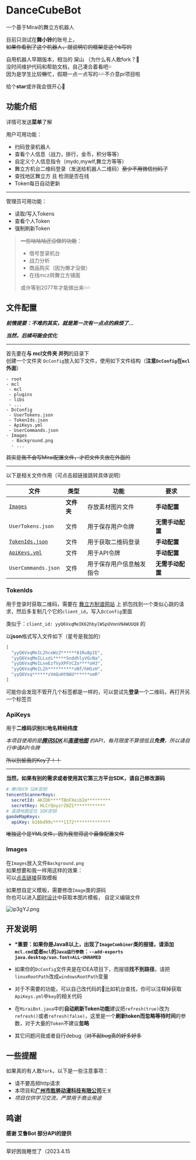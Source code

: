 # DanceCubeBot

一个基于Mirai的舞立方机器人

目前只测试在**舞小铃**的账号上，  
~~如果你看到了这个机器人，就说明它的框架是这个b写的~~

自用机器人早期版本，相当的 屎山 （为什么有人敢fork？🤔  
没时间维护代码和帮助文档，自己凑合着看吧💦  
因为是学生比较~~懒~~忙，假期一点一点写的💦💦不介意pr项目啦

给个**star**或许我会很开心🥰

## 功能介绍

详情可发送**菜单**了解

用户可用功能：

- 扫码登录机器人
- 查看个人信息（战力，排行，金币，积分等等）
- 自定义个人信息指令（mydc,mywlf,舞立方等等）
- 舞立方机台二维码登录（发送给机器人二维码）~~至少不用微信扫码了~~
- 查找地区舞立方 且 检测是否在线
- Token每日自动更新

---
管理员可用功能：

- 读取/写入Tokens
- 查看个人Token
- 强制刷新Token

> ~~一些咕咕咕还没做的功能~~：
> - 借号登录机台
> - 战力分析
> - 商品购买（因为懒才没做）
> - 在线mcz转舞立方铺面
>
> 或许等到2077年才能做出来💦💦

## 文件配置

***前情提要：不难的其实，就是第一次有一点点的麻烦了...***

***当然，后续~~可能~~会优化***

---

首先要在**与 mcl文件夹 并列**的目录下  
创建一个文件夹 `DcConfig`放入如下文件，使用如下文件结构（**注意`DcConfig`在`mcl`外面**）

```
- root
- mcl
 - mcl
 - plugins
 - libs
 - ...
- DcConfig
 - UserTokens.json
 - TokenIds.json
 - ApiKeys.yml
 - UserCommands.json
- Images
  - Background.png
  - ...
```

~~其实是我不会写Mirai配置文件，才把文件夹放在外面的~~

---

以下是相关文件作用（可点击超链接跳转具体说明）

| 文件                           | 类型      | 功能           | 要求         |
|------------------------------|---------|--------------|------------|
| [`Images`](#Images)          | **文件夹** | 存放素材图片文件     | **手动配置**   |
| `UserTokens.json`            | 文件      | 用于保存用户令牌     | **无需手动配置** |
| [`TokenIds.json`](#TokenIds) | 文件      | 用于获取二维码登录    | **手动配置**   |
| [`ApiKeys.yml`](#ApiKeys)    | 文件      | 用于API令牌      | **手动配置**   |
| `UserCommands.json`          | 文件      | 用于保存用户信息触发指令 | **无需手动配置** |

### TokenIds

用于登录时获取二维码，需要在 [舞立方制谱网站](https://danceweb.shenghuayule.com/MusicMaker/#/) 上
抓包找到一个类似心跳的请求，然后多复制几个它的`client_id`，写入`DcConfig`里面

类似于：`client_id: yyQ6VxqMeIK62hbylWSpUVmnVN4WUUQ8`  的

以**json**格式写入文件如下（星号是我加的）

```json
[
  "yyQ6VxqMeIL2hceWzZ******81Ru8pIE",
  "yyQ6VxqMeILLsdi*****SnddhlyVGcNa",
  "yyQ6VxqMeILneEzfVyXPFVCZo****oH3",
  "yyQ6VxqMeIL2h**********xNf/hHSzH",
  "yyQ6Vxq******zVmQuHtNAU******xmR"
]
```

可能你会发现不管开几个标签都是一样的，可以尝试先**登录**一个二维码，再打开另一个标签页

### ApiKeys

用于**二维码识别**和**地名转经纬度**

*本项目使用的是[**腾讯SDK**](https://cloud.tencent.com/)和[**高德地图**](https://lbs.amap.com/)
的API，每月限度不算很低且**免费**，所以请自行申请API令牌*

~~所以别偷我的Key了！！~~

---

**当然，如果有别的需求或者使用其它第三方平台SDK，请自己修改源码**

```yaml
# 腾讯OCR SDK密钥
tencentScannerKeys:
  secretId: AKIDK****TBnFXeibIm*********
  secretKey: HLCrQoyzrZ8Z1************
# 高德地图定位 SDK密钥
gaodeMapKeys:
  apiKey: b1bbd99c****1172**************
```

~~唯独这个是YML文件，因为我觉得这个最像配置文件~~

### Images

在`Images`放入文件`Background.png`  
如果想要和我一样用这样的效果：  
可以[点击链接](https://i.328888.xyz/2023/04/11/ip37wc.png)获取模板

如果想自定义模板，需要修改`Image`类的源码  
你也可以进入[即时设计](https://js.design/f/M5a8Zp)中获取本图片模板，
自定义编辑文件

![ip3gYJ.png](https://i.328888.xyz/2023/04/11/ip3gYJ.md.png)

## 开发说明

-  **\*重要：如果你是Java8以上，出现了`ImageCombiner`类的报错，请添加`mcl.cmd`或者`mcl`的`Java运行参数`：`--add-exports java.desktop/sun.font=ALL-UNNAMED`**

- 如果你的`DcConfig`文件夹是在IDEA项目下，而报错**找不到路径**，请把`linuxRootPath`改成`windowsRootPath`变量
- 对于不需要的功能，可以自己改代码的🤔比如机台查找，你可以注释掉获取`ApiKeys.yml`中`key`的相关代码
- 在`MiraiBot.java`中的**自动刷新Token功能**建议把`refresh(true)`改为`refresh()`或者`refresh(false)`，这里是一个**刷新token而忽略等待时间**的参数，对于大量的`Token`不建议**忽略**
- 其它问题问我或者自行debug（~~对不起bug真的好多好多~~

## 一些提醒

如果真的有人敢`fork`，以下是一些注意事项：

- 请不要高频http请求
- 本项目和[**广州市胜骅动漫科技有限公司**](https://arccer.com/#/home)无关
- *项目仅供学习交流，严禁用于商业用途*

## 鸣谢

**感谢 艾鲁Bot 部分API的提供**

---

草好困我睡觉了（2023.4.15
